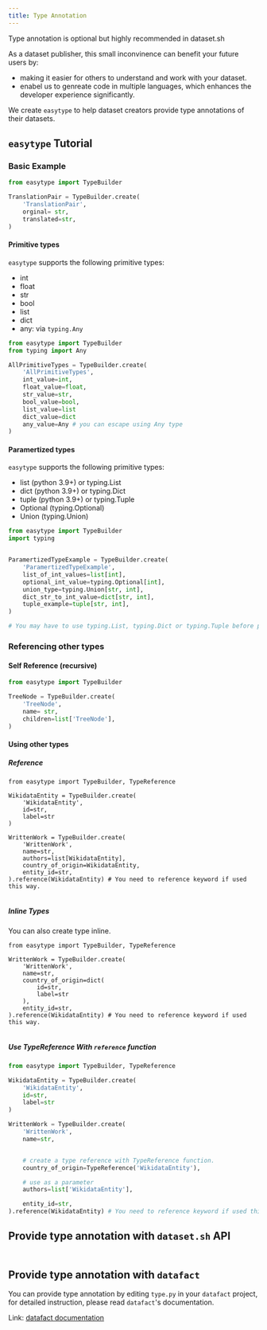 ```yaml
---
title: Type Annotation
---
```


Type annotation is optional but highly recommended in dataset.sh

As a dataset publisher, this small inconvinence can benefit your future users by:

* making it easier for others to understand and work with your dataset.
* enabel us to genreate code in multiple languages, which enhances the developer experience significantly.

We create `easytype` to help dataset creators provide type annotations of their datasets.

## `easytype` Tutorial

### Basic Example

```python
from easytype import TypeBuilder

TranslationPair = TypeBuilder.create(
    'TranslationPair',
    orginal= str,
    translated=str,
)

```

#### Primitive types

`easytype` supports the following primitive types:
* int
* float
* str
* bool
* list
* dict
* any: via `typing.Any`



```python title="all supported primitive types"
from easytype import TypeBuilder
from typing import Any

AllPrimitiveTypes = TypeBuilder.create(
    'AllPrimitiveTypes',
    int_value=int,
    float_value=float,
    str_value=str,
    bool_value=bool,
    list_value=list
    dict_value=dict
    any_value=Any # you can escape using Any type
)

```
#### Paramertized types
`easytype` supports the following primitive types:
* list (python 3.9+) or typing.List
* dict (python 3.9+) or typing.Dict
* tuple (python 3.9+) or typing.Tuple
* Optional (typing.Optional)
* Union (typing.Union)


```python title="supported paramertized types"
from easytype import TypeBuilder
import typing


ParamertizedTypeExample = TypeBuilder.create(
    'ParamertizedTypeExample',
    list_of_int_values=list[int],
    optional_int_value=typing.Optional[int],
    union_type=typing.Union[str, int],
    dict_str_to_int_value=dict[str, int],
    tuple_example=tuple[str, int],
)

# You may have to use typing.List, typing.Dict or typing.Tuple before python 3.9
```

### Referencing other types

#### Self Reference (recursive)

```python title="Self Reference"
from easytype import TypeBuilder

TreeNode = TypeBuilder.create(
    'TreeNode',
    name= str,
    children=list['TreeNode'],
)


```

#### Using other types

##### Reference
```
from easytype import TypeBuilder, TypeReference

WikidataEntity = TypeBuilder.create(
    'WikidataEntity',
    id=str,
    label=str
)

WrittenWork = TypeBuilder.create(
    'WrittenWork',
    name=str,
    authors=list[WikidataEntity],
    country_of_origin=WikidataEntity,
    entity_id=str,
).reference(WikidataEntity) # You need to reference keyword if used this way.


```

##### Inline Types
You can also create type inline.

```
from easytype import TypeBuilder, TypeReference

WrittenWork = TypeBuilder.create(
    'WrittenWork',
    name=str,
    country_of_origin=dict(
        id=str,
        label=str
    ),
    entity_id=str,
).reference(WikidataEntity) # You need to reference keyword if used this way.


```

##### Use TypeReference With `reference` function

```python title="export typing with reference to other types"
from easytype import TypeBuilder, TypeReference

WikidataEntity = TypeBuilder.create(
    'WikidataEntity',
    id=str,
    label=str
)

WrittenWork = TypeBuilder.create(
    'WrittenWork',
    name=str,


    # create a type reference with TypeReference function.
    country_of_origin=TypeReference('WikidataEntity'),

    # use as a parameter
    authors=list['WikidataEntity'],  

    entity_id=str,
).reference(WikidataEntity) # You need to reference keyword if used this way.

```
## Provide type annotation with `dataset.sh` API

###

```python

```

## Provide type annotation with `datafact`

You can provide type annotation by editing `type.py` in your `datafact` project, for detailed instruction, please read `datafact`'s documentation.

Link: [datafact documentation](/docs/create-dataset/datafact/templates/hello-world)